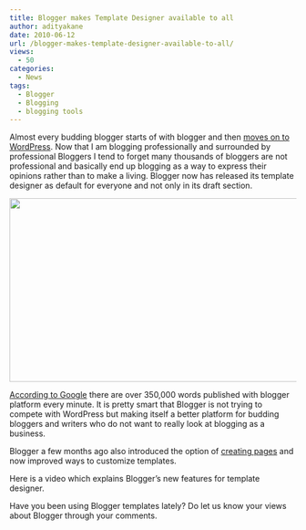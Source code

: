 ```yaml
---
title: Blogger makes Template Designer available to all
author: adityakane
date: 2010-06-12
url: /blogger-makes-template-designer-available-to-all/
views:
  - 50
categories:
  - News
tags:
  - Blogger
  - Blogging
  - blogging tools
---
```

Almost every budding blogger starts of with blogger and then <a href="http://bloggertowp.org/" onclick="_gaq.push(['_trackEvent', 'outbound-article', 'http://bloggertowp.org/', 'moves on to WordPress']);" >moves on to WordPress</a>. Now that I am blogging professionally and surrounded by professional Bloggers I tend to forget many thousands of bloggers are not professional and basically end up blogging as a way to express their opinions rather than to make a living. Blogger now has released its template designer as default for everyone and not only in its draft section.

<a rel="attachment wp-att-26637" href="http://devilsworkshop.org/blogger-makes-template-designer-available-to-all/blogger_templates_editor/"><img class="aligncenter size-full wp-image-26637" title="blogger_templates_editor" src="http://cdn.devilsworkshop.org/files/2010/06/blogger_templates_editor.png" alt="" width="550" height="322" /></a>

<a href="http://googleblog.blogspot.com/2010/03/express-yourself-with-blogger-template.html" onclick="_gaq.push(['_trackEvent', 'outbound-article', 'http://googleblog.blogspot.com/2010/03/express-yourself-with-blogger-template.html', 'According to Google']);" >According to Google</a> there are over 350,000 words published with blogger platform every minute. It is pretty smart that Blogger is not trying to compete with WordPress but making itself a better platform for budding bloggers and writers who do not want to really look at blogging as a business.

Blogger a few months ago also introduced the option of [creating pages][1] and now improved ways to customize templates.

Here is a video which explains Blogger&#8217;s new features for template designer.  


Have you been using Blogger templates lately? Do let us know your views about Blogger through your comments.

 [1]: http://devilsworkshop.org/blogger-allows-creating-pages-will-it-stem-the-migration-to-wordpress/
